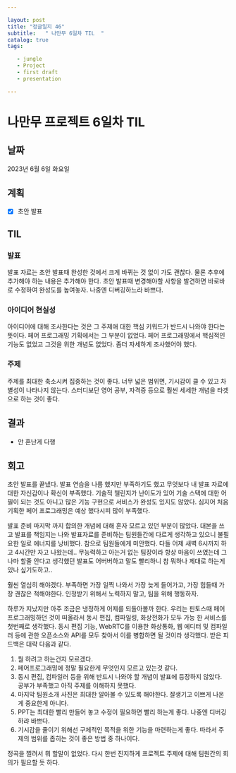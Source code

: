 ```yaml
---

layout: post
title: "정글일지 46"
subtitle:   " 나만무 6일차 TIL  "
catalog: true
tags:

   - jungle
   - Project
   - first draft
   - presentation

---
```


# 나만무 프로젝트 6일차 TIL

## 날짜

2023년 6월 6일 화요일

## 계획

- [x] 초안 발표



## TIL

### 발표 

발표 자료는 초안 발표때 완성한 것에서 크게 바뀌는 것 없이 가도 괜찮다. 물론 추후에 추가해야 하는 내용은 추가해야 한다. 초안 발표때 변경해야할 사항을 발견하면 바로바로 수정하여 완성도를 높여놓자. 나중엔 디버깅하느라 바쁘다.



### 아이디어 현실성

아이디어에 대해 조사한다는 것은 그 주제애 대한 핵심 키워드가 반드시 나와야 한다는 뜻이다. 페어 프로그래밍 기획에서는 그 부분이 없었다. 페어 프로그래밍에서 핵심적인 기능도 없었고 그것을 위한 개념도 없었다. 좀더 자세하게 조사했어야 했다.



### 주제

주제를 최대한 축소시켜 집중하는 것이 좋다. 너무 넓은 범위면, 기시감이 클 수 있고 차별성이 나타나지 않는다. 스터디보단 영어 공부, 자격증 등으로 훨씬 세세한 개념을 타겟으로 하는 것이 좋다.

## 결과

- 안 혼난게 다행



## 회고

초안 발표를 끝냈다. 발표 연습을 나름 했지만 부족하기도 했고 무엇보다 내 발표 자료에 대한 자신감이나 확신이 부족했다. 기술적 챌린지가 난이도가 있어 기술 스택에 대한 어필이 되는 것도 아니고 많은 기능 구현으로 서비스가 완성도 있지도 않았다. 심지어 처음 기획한 페어 프로그래밍은 예상 했다시피 많이 부족했다.

발표 준비 마지막 까지 합의한 개념에 대해 혼자 모르고 있던 부분이 많았다. 대본을 쓰고 발표를 책임지는 나와 발표자료를 준비하는 팀원들간에 다르게 생각하고 있으니 불필요한 일로 에너지를 낭비했다. 참으로 팀원들에게 미안했다. 다들 어제 새벽 6시까지 하고 4시간만 자고 나왔는데.. 무능력하고 아는거 없는 팀장이라 항상 마음이 쓰였는데 그나마 할줄 안다고 생각했던 발표도 어버버하고 말도 빨리하니 참 뭐하나 제대로 하는게 있나 싶기도하고..

훨씬 열심히 해야겠다. 부족하면 가장 일찍 나와서 가장 늦게 들어가고, 가장 힘들때 가장 괜찮은 척해야한다. 인정받기 위해서 노력하지 말고, 팀을 위해 행동하자.



하루가 지났지만 아주 조금은 냉정하게 어제를 되돌아볼까 한다. 우리는 핀토스때 페어 프로그래밍하던 것이 떠올라서 동시 편집, 컴파일링, 화상전화가 모두 가능 한 서비스를 첫번째로 생각했다. 동시 편집 기능, WebRTC를 이용한 화상통화, 웹 에디터 및 컴파일러 등에 관한 오픈소스와 API를 모두 찾아서 이를 병합하면 될 것이라 생각했다. 받은 피드백은 대략 다음과 같다.

1. 뭘 하려고 하는건지 모르겠다.
2. 페어프로그래밍에 정말 필요한게 무엇인지 모르고 있는것 같다.
3. 동시 편집, 컴파일러 등을 위해 반드시 나와야 할 개념이 발표에 등장하지 않았다. 공부가 부족했고 아직 주제를 이해하지 못했다.
4. 마지막 팀원소개 사진은 최대한 알아볼 수 있도록 해야한다. 잘생기고 이쁘게 나온게 중요한게 아니다.
5. PPT는 최대한 빨리 만들어 놓고 수정이 필요하면 빨리 하는게 좋다. 나중엔 디버깅하랴 바쁘다.
6. 기시감을 줄이기 위해선 구체적인 목적을 위한 기능을 마련하는게 좋다. 따라서 주제의 범위를 좁히는 것이 좋은 방법 중 하나이다.

정곡을 찔려서 뭐 할말이 없었다. 다시 한번 진지하게 프로젝트 주제에 대해 팀원간의 회의가 필요할 듯 하다. 



